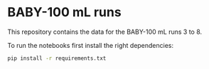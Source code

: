 # BABY-100 mL runs

This repository contains the data for the BABY-100 mL runs 3 to 8.


To run the notebooks first install the right dependencies:

```bash
pip install -r requirements.txt
```

